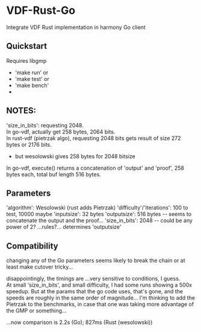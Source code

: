 # VDF-Rust-Go
Integrate VDF Rust implementation in harmony Go client

## Quickstart
Requires libgmp

- 'make run' or
- 'make test' or
- 'make bench'
- 
## NOTES:

'size_in_bits': requesting 2048.  
In go-vdf, actually get 258 bytes, 2064 bits.  
In rust-vdf (pietrzak algo), requesting 2048 bits gets result of size 272 bytes or 2176 bits.
  - but wesolowski gives 258 bytes for 2048 bitsize
  
In go-vdf, execute() returns a concatenation of 'output' and 'proof', 
258 bytes each, total buf length 516 bytes.

## Parameters
'algorithm': Wesolowski (rust adds Pietrzak)
'difficulty'/'iterations': 100 to test, 10000 maybe
'inputsize': 32 bytes
'outputsize': 516 bytes -- seems to concatenate the output and the proof...
'size_in_bits': 2048 -- could be any power of 2? ...rules?... determines 'outputsize'

## Compatibility
changing any of the Go parameters seems likely to break the chain or at least make cutover tricky...

disappointingly, the timings are ...very sensitive to conditions, I guess.  
At small 'size_in_bits', and small difficulty, I had some runs showing a 500x speedup.
But at the params that the go code uses, that's gone, and the speeds are roughly in the same order of magnitude...
I'm thinking to add the Pietrzak to the benchmarks, in case that one was taking more advantage of the GMP or something...

...now comparison is 2.2s (Go); 827ms (Rust (wesolowski))

